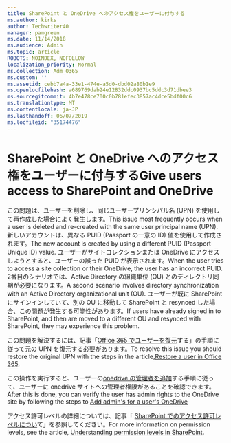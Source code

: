 ```yaml
---
title: SharePoint と OneDrive へのアクセス権をユーザーに付与する
ms.author: kirks
author: Techwriter40
manager: pamgreen
ms.date: 11/14/2018
ms.audience: Admin
ms.topic: article
ROBOTS: NOINDEX, NOFOLLOW
localization_priority: Normal
ms.collection: Adm_O365
ms.custom: ''
ms.assetid: cebb7a4a-33e1-474e-a5d0-dbd02a80b1e9
ms.openlocfilehash: a689769dab24e12832ddc0937bc5ddc3d71dbee3
ms.sourcegitcommit: 4b7e478ce700c0b781efec3857ac4dce5bdf00c6
ms.translationtype: MT
ms.contentlocale: ja-JP
ms.lasthandoff: 06/07/2019
ms.locfileid: "35174476"
---
```

# <a name="give-users-access-to-sharepoint-and-onedrive"></a><span data-ttu-id="ebf36-102">SharePoint と OneDrive へのアクセス権をユーザーに付与する</span><span class="sxs-lookup"><span data-stu-id="ebf36-102">Give users access to SharePoint and OneDrive</span></span>

<span data-ttu-id="ebf36-103">この問題は、ユーザーを削除し、同じユーザープリンシパル名 (UPN) を使用して再作成した場合によく発生します。</span><span class="sxs-lookup"><span data-stu-id="ebf36-103">This issue most frequently occurs when a user is deleted and re-created with the same user principal name (UPN).</span></span> <span data-ttu-id="ebf36-104">新しいアカウントは、異なる PUID (Passport の一意の ID) 値を使用して作成されます。</span><span class="sxs-lookup"><span data-stu-id="ebf36-104">The new account is created by using a different PUID (Passport Unique ID) value.</span></span> <span data-ttu-id="ebf36-105">ユーザーがサイトコレクションまたは OneDrive にアクセスしようとすると、ユーザーの誤った PUID が表示されます。</span><span class="sxs-lookup"><span data-stu-id="ebf36-105">When the user tries to access a site collection or their OneDrive, the user has an incorrect PUID.</span></span> <span data-ttu-id="ebf36-106">2番目のシナリオでは、Active Directory の組織単位 (OU) とのディレクトリ同期が必要になります。</span><span class="sxs-lookup"><span data-stu-id="ebf36-106">A second scenario involves directory synchronization with an Active Directory organizational unit (OU).</span></span> <span data-ttu-id="ebf36-107">ユーザーが既に SharePoint にサインインしていて、別の OU に移動して SharePoint と resynced した場合、この問題が発生する可能性があります。</span><span class="sxs-lookup"><span data-stu-id="ebf36-107">If users have already signed in to SharePoint, and then are moved to a different OU and resynced with SharePoint, they may experience this problem.</span></span>

<span data-ttu-id="ebf36-108">この問題を解決するには、記事「[Office 365 でユーザーを復元](https://docs.microsoft.com/office365/admin/add-users/restore-user?view=o365-worldwide)する」の手順に従って元の UPN を復元する必要があります。</span><span class="sxs-lookup"><span data-stu-id="ebf36-108">To resolve this issue you should restore the original UPN with the steps in the article,[Restore a user in Office 365](https://docs.microsoft.com/office365/admin/add-users/restore-user?view=o365-worldwide).</span></span>

<span data-ttu-id="ebf36-109">この操作を実行すると、ユーザーの[onedrive の管理者を追加](https://docs.microsoft.com/sharepoint/manage-user-profiles?redirectSourcePath=%252fen-us%252farticle%252fmanage-user-profiles-in-the-sharepoint-admin-center-494bec9c-6654-41f0-920f-f7f937ea9723#add-and-remove-admins-for-a-users-onedrive)する手順に従って、ユーザーに onedrive サイトへの管理者権限があることを確認できます。</span><span class="sxs-lookup"><span data-stu-id="ebf36-109">After this is done, you can verify the user has admin rights to the OneDrive site by following the steps to [Add admin's for a user's OneDrive](https://docs.microsoft.com/sharepoint/manage-user-profiles?redirectSourcePath=%252fen-us%252farticle%252fmanage-user-profiles-in-the-sharepoint-admin-center-494bec9c-6654-41f0-920f-f7f937ea9723#add-and-remove-admins-for-a-users-onedrive)</span></span>

<span data-ttu-id="ebf36-110">アクセス許可レベルの詳細については、記事「 [SharePoint でのアクセス許可レベルについ](https://docs.microsoft.com/sharepoint/understanding-permission-levels)て」を参照してください。</span><span class="sxs-lookup"><span data-stu-id="ebf36-110">For more information on permission levels, see the article, [Understanding permission levels in SharePoint](https://docs.microsoft.com/sharepoint/understanding-permission-levels).</span></span>
